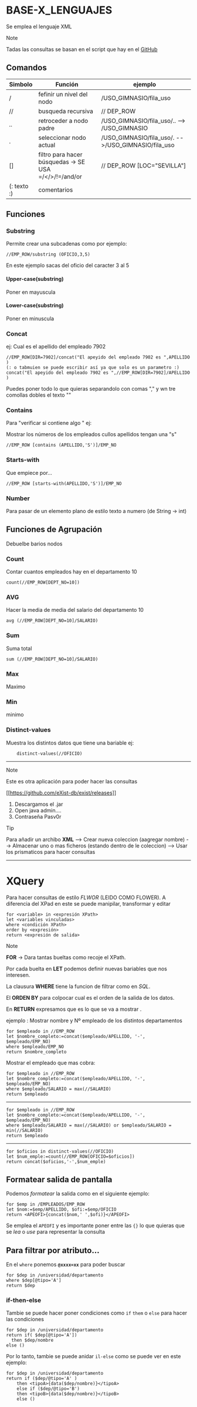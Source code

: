 # BASE-X_LENGUAJES
Se emplea el lenguaje XML 

>[!NOTE]
>Tadas las consultas se basan en el script que hay en el [GitHub](https://github.com/nicgrefer/BASE-X_LENGUAJES/tree/main/FicherosXML)


## Comandos

|Simbolo|Función|ejemplo|
|-------|-------|----|
| / | fefinir un nivel del nodo|/USO_GIMNASIO/fila_uso|
|// | busqueda recursiva|// DEP_ROW|
| .. | retroceder a nodo padre|/USO_GIMNASIO/fila_uso/.. --> /USO_GIMNASIO|
| . | seleccionar nodo actual|/USO_GIMNASIO/fila_uso/. -->/USO_GIMNASIO/fila_uso|
| [] | filtro para hacer búsquedas -> SE USA =/</>/!=/and/or|// DEP_ROW [LOC="SEVILLA"]|
| (: texto :) | comentarios||

## Funciones

### Substring

Permite crear una subcadenas como por ejemplo:

    //EMP_ROW/substring (OFICIO,3,5)

En este ejemplo sacas del oficio del caracter 3 al 5

#### Upper-case(substring)

Poner en mayuscula

#### Lower-case(substring)

Poner en minuscula

### Concat

ej: Cual es el apellido del empleado 7902

    //EMP_ROW[DIR=7902]/concat("El apeyido del empleado 7902 es ",APELLIDO )
    (: o tabmuien se puede escribir así ya que solo es un parametro :)
    concat("El apeyido del empleado 7902 es ",//EMP_ROW[DIR=7902]/APELLIDO )

Puedes poner todo lo que quieras separandolo con comas "," y wn tre comollas dobles el texto ""

### Contains

Para "verificar si contiene algo " ej:

Mostrar los números de los empleados cullos apellidos tengan una "s"
   
    //EMP_ROW [contains (APELLIDO,'S')]/EMP_NO

### Starts-with

Que empiece por...

    //EMP_ROW [starts-with(APELLIDO,'S')]/EMP_NO
### Number
Para pasar de un elemento plano de estilo texto a numero (de String -> int)


## Funciones de Agrupación

Debuelbe barios nodos

### Count

Contar cuantos empleados hay en el departamento 10

    count(//EMP_ROW[DEPT_NO=10])

### AVG

Hacer la media de 
media del salario del departamento 10

    avg (//EMP_ROW[DEPT_NO=10]/SALARIO)

### Sum

Suma total

    sum (//EMP_ROW[DEPT_NO=10]/SALARIO)

### Max

Maximo

### Min

minimo

### Distinct-values
Muestra los distintos datos que tiene una bariable ej:


        distinct-values(//OFICIO)



----

> [!NOTE] 
>Este es otra aplicación para poder hacer las consultas

[[https://github.com/eXist-db/exist/releases]]
1. Descargamos el .jar
2. Open java admin....
3. Contraseña Pasv0r

>[!TIP]
> Para añadir un archibo **XML** --> Crear nueva coleccion (aagregar nombre) --> Almacenar uno o mas ficheros (estando dentro de le coleccion) --> Usar los prismaticos para hacer consultas   

---

# XQuery

Para hacer consultas de estilo *FLWOR* (LEIDO COMO FLOWER). A diferencia del XPad en este se puede manipilar, transformar y editar


    for <variable> in <expresión XPath> 
    let <variables vinculadas> 
    where <condición XPath>
    order by <expresión>
    return <expresión de salida>

>[!NOTE]
>**FOR** -> Dara tantas bueltas como recoje el XPath.
>
>Por cada buelta en **LET** podemos definir nuevas bariables que nos interesen.
>
>La clausura **WHERE** tiene la funcion de filtrar como en *SQL*.
>
>El **ORDEN BY** para colpocar cual es el orden de la salida de los datos.
>
>En **RETURN** expresamos que es lo que se va a mostrar .



ejemplo :
Mostrar nombre y Nº empleado de los distintos departamentos

    for $empleado in //EMP_ROW
    let $nombre_completo:=concat($empleado/APELLIDO, '-', $empleado/EMP_NO)
    where $empleado/EMP_NO
    return $nombre_completo

Mostrar el empleado que mas cobra:

    for $empleado in //EMP_ROW
    let $nombre_completo:=concat($empleado/APELLIDO, '-', $empleado/EMP_NO)
    where $empleado/SALARIO = max(//SALARIO)
    return $empleado
----
    for $empleado in //EMP_ROW
    let $nombre_completo:=concat($empleado/APELLIDO, '-', $empleado/EMP_NO)
    where $empleado/SALARIO = max(//SALARIO) or $empleado/SALARIO = min(//SALARIO)
    return $empleado
----
    for $oficios in distinct-values(//OFICIO)
    let $num_emple:=count(//EMP_ROW[OFICIO=$oficios])
    return concat($oficios,'-',$num_emple)


## Formatear salida de pantalla


Podemos *formatear* la salida como en el siguiente ejemplo:

    for $emp in /EMPLEADOS/EMP_ROW
    let $nom:=$emp/APELLIDO, $ofi:=$emp/OFICIO
    return <APEOFI>{concat($nom,' ',$ofi)}</APEOFI>

Se emplea el `APEOFI` y es importante poner entre las `{}` lo que quieras que se *lea* o *use* para representar la consulta



## Para filtrar por atributo...

En el `where` ponemos **`@xxxx=xx`** para poder buscar 

    for $dep in /universidad/departamento
    where $dep[@tipo='A']
    return $dep

### if-then-else
Tambie se puede hacer poner  condiciones como `if` `them` o `else` para hacer las condiciones 
 
    for $dep in /universidad/departamento
    return if( $dep[@tipo='A'])
      then $dep/nombre
    else ()

Por lo tanto, tambie se puede anidar `il-else` como se puede ver en este ejemplo:

    for $dep in /universidad/departamento
    return if ($dep/@tipo='A' )
    	then <tipoA>{data($dep/nombre)}</tipoA>
    	else if ($dep/@tipo='B')
    	then <tipoB>{data($dep/nombre)}</tipoB>
    	else ()





